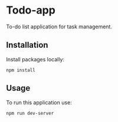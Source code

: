 # Todo-app

To-do list application for task management.

## Installation

Install packages locally:

```
npm install
```

## Usage

To run this application use:

```
npm run dev-server
```
